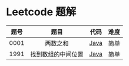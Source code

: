 # Leetcode 题解
| 题号 | 题目 | 代码 | 难度 |
| :-: | :-: | :-: | :-: |
| 0001 | 两数之和 | [Java](https://github.com/luyangsiyi/algorithms/blob/master/src/0001TwoSums.java) | 简单 |
| 1991 | 找到数组的中间位置 | [Java](https://github.com/luyangsiyi/algorithms/blob/master/src/1991FindTheMiddleIndexInArray.java)  | 简单 |
